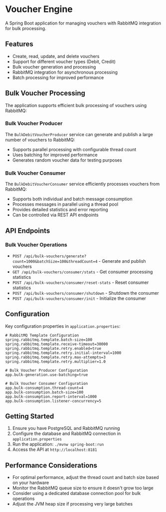 # Voucher Engine

A Spring Boot application for managing vouchers with RabbitMQ integration for bulk processing.

## Features

- Create, read, update, and delete vouchers
- Support for different voucher types (Debit, Credit)
- Bulk voucher generation and processing
- RabbitMQ integration for asynchronous processing
- Batch processing for improved performance

## Bulk Voucher Processing

The application supports efficient bulk processing of vouchers using RabbitMQ:

### Bulk Voucher Producer

The `BulkDebitVoucherProducer` service can generate and publish a large number of vouchers to RabbitMQ:

- Supports parallel processing with configurable thread count
- Uses batching for improved performance
- Generates random voucher data for testing purposes

### Bulk Voucher Consumer

The `BulkDebitVoucherConsumer` service efficiently processes vouchers from RabbitMQ:

- Supports both individual and batch message consumption
- Processes messages in parallel using a thread pool
- Provides detailed statistics and error reporting
- Can be controlled via REST API endpoints

## API Endpoints

### Bulk Voucher Operations

- `POST /api/bulk-vouchers/generate?count=1000&batchSize=100&threadCount=4` - Generate and publish vouchers
- `GET /api/bulk-vouchers/consumer/stats` - Get consumer processing statistics
- `POST /api/bulk-vouchers/consumer/reset-stats` - Reset consumer statistics
- `POST /api/bulk-vouchers/consumer/shutdown` - Shutdown the consumer
- `POST /api/bulk-vouchers/consumer/init` - Initialize the consumer

## Configuration

Key configuration properties in `application.properties`:

```properties
# RabbitMQ Template Configuration
spring.rabbitmq.template.batch-size=100
spring.rabbitmq.template.receive-timeout=30000
spring.rabbitmq.template.retry.enabled=true
spring.rabbitmq.template.retry.initial-interval=1000
spring.rabbitmq.template.retry.max-attempts=3
spring.rabbitmq.template.retry.multiplier=1.0

# Bulk Voucher Producer Configuration
app.bulk-generation.use-batching=true

# Bulk Voucher Consumer Configuration
app.bulk-consumption.thread-count=4
app.bulk-consumption.batch-size=100
app.bulk-consumption.report-interval=1000
app.bulk-consumption.listener-concurrency=5
```

## Getting Started

1. Ensure you have PostgreSQL and RabbitMQ running
2. Configure the database and RabbitMQ connection in `application.properties`
3. Run the application: `./mvnw spring-boot:run`
4. Access the API at `http://localhost:8181`

## Performance Considerations

- For optimal performance, adjust the thread count and batch size based on your hardware
- Monitor the RabbitMQ queue size to ensure it doesn't grow too large
- Consider using a dedicated database connection pool for bulk operations
- Adjust the JVM heap size if processing very large batches 